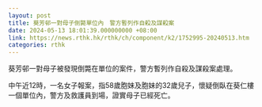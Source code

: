 ```yaml
---
layout: post
title: 葵芳邨一對母子倒斃單位內　警方暫列作自殺及謀殺案
date: 2024-05-13 18:01:39.000000000 +08:00
link: https://news.rthk.hk/rthk/ch/component/k2/1752995-20240513.htm
categories: rthk
---
```


葵芳邨一對母子被發現倒斃在單位的案件，警方暫列作自殺及謀殺案處理。

中午近12時，一名女子報案，指58歲胞妹及胞妹的32歲兒子，懷疑倒臥在葵仁樓一個單位內，警方及救護員到場，證實母子已經死亡。
